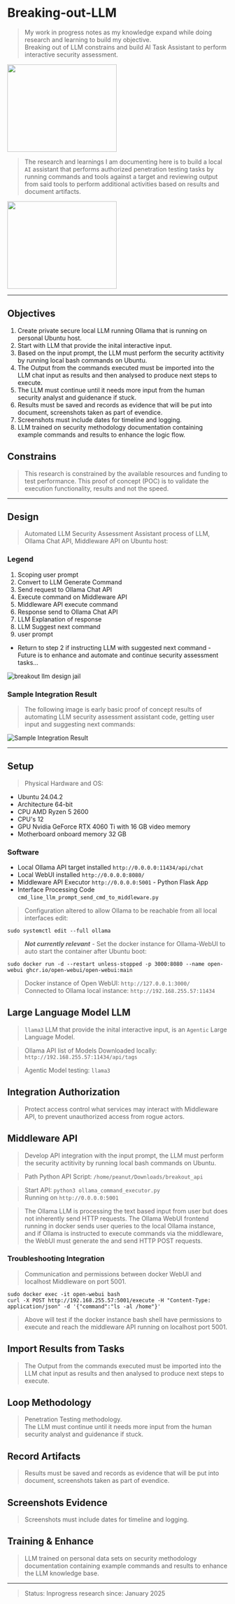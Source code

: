 # Breaking-out-LLM  

>My work in progress notes as my knowledge expand while doing research and learning to build my objective.  
>Breaking out of LLM constrains and build AI Task Assistant to perform interactive security assessment.  
  
<img src="/images/jail.png" width=250 height=200>

>The research and learnings I am documenting here is to build a local `AI` assistant that performs authorized penetration testing tasks by running commands and tools against a target and reviewing output from said tools to perform additional activities based on results and document artifacts.  

<img src="/images/break-glass.png" width=250 height=200>

----  

## Objectives  

1. Create private secure local LLM running Ollama that is running on personal Ubuntu host.  
2. Start with LLM that provide the inital interactive input.  
3. Based on the input prompt, the LLM must perform the security actitivity by running local bash commands on Ubuntu.
4. The Output from the commands executed must be imported into the LLM chat input as results and then analysed to produce next steps to execute.
5. The LLM must continue until it needs more input from the human security analyst and guidenance if stuck.
6. Results must be saved and records as evidence that will be put into document, screenshots taken as part of evendice. 
7. Screenshots must include dates for timeline and logging.
8. LLM trained on security methodology documentation containing example commands and results to enhance the logic flow.  

## Constrains  

>This research is constrained by the available resources and funding to test performance.
>This proof of concept (POC) is to validate the execution functionality, results and not the speed.  

----  

## Design  

>Automated LLM Security Assessment Assistant process of LLM, Ollama Chat API, Middleware API on Ubuntu host:  

### Legend  

1. Scoping user prompt
2. Convert to LLM Generate Command
3. Send request to Ollama Chat API
4. Execute command on Middleware API
5. Middleware API execute command
6. Response send to Ollama Chat API
7. LLM Explanation of response
8. LLM Suggest next command
9. user prompt

* Return to step 2 if instructing LLM with suggested next command - Future is to enhance and automate and continue security assessment tasks...  

![breakout llm design jail](/images/breakout-llm-design.png)  

### Sample Integration Result  

>The following image is early basic proof of concept results of automating LLM security assessment assistant code, getting user input and suggesting next commands:  

![Sample Integration Result](\images\basic_integration_result.png)  


----  

## Setup  

>Physical Hardware and OS:  

- Ubuntu 24.04.2
- Architecture 64-bit
- CPU AMD Ryzen 5 2600 
- CPU's 12
- GPU Nvidia GeForce RTX 4060 Ti with 16 GB video memory 
- Motherboard onboard memory 32 GB 

### Software

* Local Ollama API target installed `http://0.0.0.0:11434/api/chat`  
* Local WebUI installed `http://0.0.0.0:8080/`  
* Middleware API Executor `http://0.0.0.0:5001` - Python Flask App
* Interface Processing Code `cmd_line_llm_prompt_send_cmd_to_middleware.py`  

>Configuration altered to allow Ollama to be reachable from all local interfaces edit:  

```
sudo systemctl edit --full ollama
```  

>***Not currently relevant*** - Set the docker instance for Ollama-WebUI to auto start the container after Ubuntu boot:  

```
sudo docker run -d --restart unless-stopped -p 3000:8080 --name open-webui ghcr.io/open-webui/open-webui:main
```  

>Docker instance of Open WebUI: `http://127.0.0.1:3000/`  
>Connected to Ollama local instance: `http://192.168.255.57:11434`  

## Large Language Model LLM  

>`llama3` LLM that provide the inital interactive input, is an `Agentic` Large Language Model.  

>Ollama API list of Models Downloaded locally: `http://192.168.255.57:11434/api/tags`  

>Agentic Model testing: `llama3`  

## Integration Authorization  

>Protect access control what services may interact with Middleware API, to prevent unauthorized access from rogue actors.

## Middleware API  

>Develop API integration with the input prompt, the LLM must perform the security actitivity by running local bash commands on Ubuntu.  

>Path Python API Script: `/home/peanut/Downloads/breakout_api`  

>Start API: `python3 ollama_command_executor.py`  
>Running on `http://0.0.0.0:5001`  

>The Ollama LLM is processing the text based input from user but does not inherently send HTTP requests.
>The Ollama WebUI frontend running in docker sends user queries to the local Ollama instance,  
>and if Ollama is instructed to execute commands via the middleware, the WebUI must generate the and send HTTP POST requests.  

### Troubleshooting Integration  

>Communication and permissions between docker WebUI and localhost Middleware on port 5001.  

```
sudo docker exec -it open-webui bash
curl -X POST http://192.168.255.57:5001/execute -H "Content-Type: application/json" -d '{"command":"ls -al /home"}'
```  

>Above will test if the docker instance bash shell have permissions to execute and reach the middleware API running on localhost port 5001.  


## Import Results from Tasks  

>The Output from the commands executed must be imported into the LLM chat input as results and then analysed to produce next steps to execute.  

## Loop Methodology  

>Penetration Testing methodology.  
>The LLM must continue until it needs more input from the human security analyst and guidenance if stuck.  

## Record Artifacts  

>Results must be saved and records as evidence that will be put into document, screenshots taken as part of evendice.  

## Screenshots Evidence   

>Screenshots must include dates for timeline and logging.  

## Training & Enhance  

>LLM trained on personal data sets on security methodology documentation containing example commands and results to enhance the LLM knowledge base.  

----  

>Status: Inprogress research since: January 2025  
  
